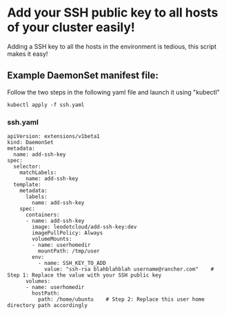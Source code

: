 # Add your SSH public key to all hosts of your cluster easily!

Adding a SSH key to all the hosts in the environment is tedious, this script makes it easy!


## Example DaemonSet manifest file:

Follow the two steps in the following yaml file and launch it using "kubectl"

`kubectl apply -f ssh.yaml`


### ssh.yaml

```
apiVersion: extensions/v1beta1
kind: DaemonSet
metadata:
  name: add-ssh-key
spec:
  selector:
    matchLabels:
      name: add-ssh-key
  template:
    metadata:
      labels:
        name: add-ssh-key
    spec:
      containers:
      - name: add-ssh-key
        image: leodotcloud/add-ssh-key:dev
        imagePullPolicy: Always
        volumeMounts:
        - name: userhomedir
          mountPath: /tmp/user
        env:
          - name: SSH_KEY_TO_ADD
            value: "ssh-rsa blahblahblah username@rancher.com"    # Step 1: Replace the value with your SSH public key
      volumes:
      - name: userhomedir
        hostPath:
          path: /home/ubuntu    # Step 2: Replace this user home directory path accordingly
```
